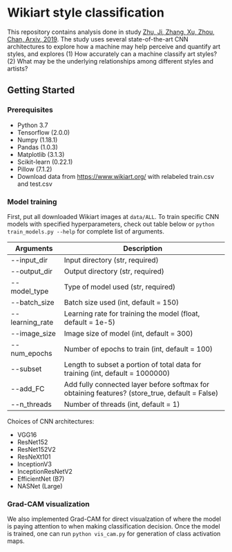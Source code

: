 # Wikiart style classification
This repository contains analysis done in study [Zhu, Ji, Zhang, Xu, Zhou, Chan, Arxiv, 2019](https://arxiv.org/abs/1911.10091). The study uses several state-of-the-art CNN architectures to explore how a machine may help perceive and quantify art styles, and explores (1) How accurately can a machine classify art styles? (2) What may be the underlying relationships among different styles and artists?

## Getting Started

### Prerequisites
* Python 3.7
* Tensorflow (2.0.0)
* Numpy (1.18.1)
* Pandas (1.0.3)
* Matplotlib (3.1.3)
* Scikit-learn (0.22.1)
* Pillow (7.1.2)
* Download data from https://www.wikiart.org/ with relabeled train.csv and test.csv

### Model training
First, put all downloaded Wikiart images at ```data/ALL```. To train specific CNN models with specified hyperparameters, check out table below or ```python train_models.py --help``` for complete list of arguments.

Arguments | Description
--------------|---------------------------------------------------------
--input_dir | Input directory (str, required)
--output_dir | Output directory (str, required)
--model_type | Type of model used (str, required)
--batch_size | Batch size used (int, default = 150)
--learning_rate | Learning rate for training the model (float, default = 1e-5)
--image_size | Image size of model (int, default = 300)
--num_epochs | Number of epochs to train (int, default = 100)
--subset | Length to subset a portion of total data for training (int, default = 1000000)
--add_FC | Add fully connected layer before softmax for obtaining features? (store_true, default = False)
--n_threads | Number of threads (int, default = 1)

Choices of CNN architectures:
* VGG16
* ResNet152
* ResNet152V2
* ResNeXt101
* InceptionV3
* InceptionResNetV2
* EfficientNet (B7)
* NASNet (Large)

### Grad-CAM visualization
We also implemented Grad-CAM for direct visualzation of where the model is paying attention to when making classification decision. Once the model is trained, one can run ```python vis_cam.py``` for generation of class activation maps. 

